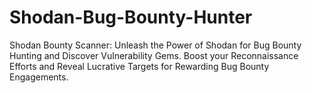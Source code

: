 # Shodan-Bug-Bounty-Hunter
Shodan Bounty Scanner: Unleash the Power of Shodan for Bug Bounty Hunting and Discover Vulnerability Gems. Boost your Reconnaissance Efforts and Reveal Lucrative Targets for Rewarding Bug Bounty Engagements.
